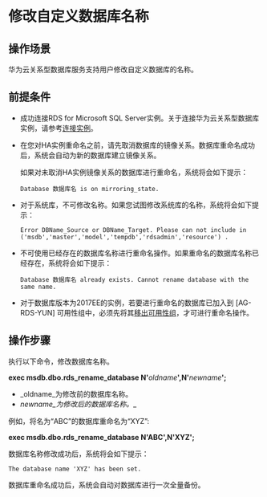 # 修改自定义数据库名称<a name="rds_04_0051"></a>

## 操作场景<a name="section1446854003618"></a>

华为云关系型数据库服务支持用户修改自定义数据库的名称。

## 前提条件<a name="section40101918375"></a>

-   成功连接RDS for Microsoft SQL Server实例。关于连接华为云关系型数据库实例，请参考[连接实例](https://support.huaweicloud.com/qs-rds/rds_03_0007.html)。
-   在您对HA实例重命名之前，请先取消数据库的镜像关系。数据库重命名成功后，系统会自动为新的数据库建立镜像关系。

    如果对未取消HA实例镜像关系的数据库进行重命名，系统将会如下提示：

    ```
    Database 数据库名 is on mirroring_state.
    ```

-   对于系统库，不可修改名称。如果您试图修改系统库的名称，系统将会如下提示：

    ```
    Error DBName_Source or DBName_Target. Please can not include in ('msdb','master','model','tempdb','rdsadmin','resource') .
    ```


-   不可使用已经存在的数据库名称进行重命名操作。如果重命名的数据库名称已经存在，系统将会如下提示：

    ```
    Database 数据库名 already exists. Cannot rename database with the same name.
    ```

-   对于数据库版本为2017EE的实例，若要进行重命名的数据库已加入到 \[AG-RDS-YUN\] 可用性组中，必须先将其[移出可用性组](将自定义数据库移出可用性组（仅限2017版本）.md)，才可进行重命名操作。

## 操作步骤<a name="section1618774234710"></a>

执行以下命令，修改数据库名称。

**exec msdb.dbo.rds\_rename\_database N'**_oldname_**',N'**_newname_**';**

-   _oldname_为修改前的数据库名称。
-   _newname_为修改后的数据库名称。__

例如，将名为“ABC”的数据库重命名为“XYZ”:

**exec msdb.dbo.rds\_rename\_database N'**ABC**',N'**XYZ**';**

数据库名称修改成功后，系统将会如下提示：

```
The database name 'XYZ' has been set.
```

数据库重命名成功后，系统会自动对数据库进行一次全量备份。

